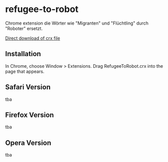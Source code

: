 refugee-to-robot
=============

Chrome extension die Wörter wie "Migranten" und "Flüchtling" durch "Roboter" ersetzt.

[Direct download of crx file](https://github.com/steam0r/blob/master/refugge-to-robot/RefugeeToRobot.crx?raw=true)

Installation
------------

In Chrome, choose Window > Extensions.  Drag RefugeeToRobot.crx into the page that appears.

Safari Version
--------------

tba

Firefox Version
---------------

tba


Opera Version
---------------

tba
